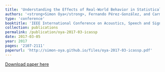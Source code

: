 ```yaml
---
title: 'Understanding the Effects of Real-World Behavior in Statistical Disclosure Attacks'
authors: '<strong>Simon Oya</strong>, Fernando Pérez-González, and Carmela Troncoso'
type: 'conference'
booktitle: 'IEEE International Conference on Acoustics, Speech and Signal Processing (ICASSP)'
collection: publications
permalink: /publication/oya-2017-03-icassp
date: 2017-03-05
year: 2017
pages: '2107-2111'
paperurl: 'http://simon-oya.github.io/files/oya-2017-03-icassp.pdf'
---
```


[Download paper here](http://simon-oya.github.io/files/oya-2017-03-icassp.pdf)
